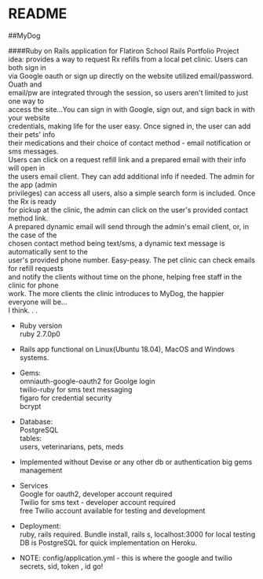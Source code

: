 # README

##MyDog

####Ruby on Rails application for Flatiron School Rails Portfolio Project  
idea: provides a way to request Rx refills from a local pet clinic.  Users can both sign in  
via Google oauth or sign up directly on the website utilized email/password.  Ouath and  
email/pw are integrated through the session, so users aren't limited to just one way to  
access the site...You can sign in with Google, sign out, and sign back in with your website   
credentials, making life for the user easy.  Once signed in, the user can add their pets' info  
their medications and their choice of contact method - email notification or sms messages.  
Users can click on a request refill link and a prepared email with their info will open in  
the users email client.  They can add additional info if needed.  The admin for the app (admin  
privileges) can access all users, also a simple search form is included.  Once the Rx is ready  
for pickup at the clinic, the admin can click on the user's provided contact method link.  
A prepared dynamic email will send through the admin's email client, or, in the case of the  
chosen contact method being text/sms, a dynamic text message is automatically sent to the  
user's provided phone number.  Easy-peasy.  The pet clinic can check emails for refill requests  
and notify the clients without time on the phone, helping free staff in the clinic for phone  
work.  The more clients the clinic introduces to MyDog, the happier everyone will be...  
I think. . . 


* Ruby version  
ruby 2.7.0p0

* Rails app functional on Linux(Ubuntu 18.04), MacOS and Windows systems.

* Gems:  
omniauth-google-oauth2 for Goolge login  
twilio-ruby for sms text messaging  
figaro for credential security  
bcrypt  

* Database:  
PostgreSQL  
tables:  
users, veterinarians, pets, meds  

* Implemented without Devise or any other db or authentication big gems management  

* Services  
Google for oauth2, developer account required  
Twilio for sms text - developer account required  
free Twilio account available for testing and development  

* Deployment:  
ruby, rails required.  Bundle install, rails s, localhost:3000 for local testing  
DB is PostgreSQL for quick implementation on Heroku.  

* NOTE: config/application.yml - this is where the google and twilio secrets, sid, token , id go!

